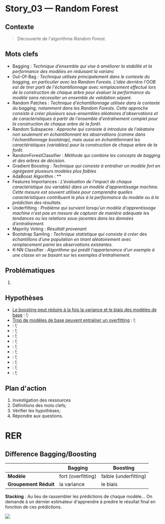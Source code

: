 <link rel="stylesheet" href="../../../stylesheet.css">

# Story_03 — Random Forest

## Contexte
> Découverte de l'algorithme *Random Forest*.

## Mots clefs
- <def-of>Bagging</def-of> : *Technique d’ensemble qui vise à améliorer la stabilité et la performance des modèles en réduisant la varianc*
- <def-of>Out-Of-Bag</def-of> : *Technique utilisée principalement dans le contexte du bagging, en particulier avec les Random Forests. L'idée derrière l'OOB est de tirer parti de l'échantillonnage avec remplacement effectué lors de la construction de chaque arbre pour évaluer la performance du modèle sans nécessiter un ensemble de validation séparé.*
- <def-of>Random Patches</def-of> : *Technique d'échantillonnage utilisée dans le contexte du bagging, notamment dans les Random Forests. Cette approche consiste à créer plusieurs sous-ensembles aléatoires d'observations et de caractéristiques à partir de l'ensemble d'entraînement complet pour la construction de chaque arbre de la forêt.*
- <def-of>Random Subspaces</def-of> : *Approche qui consiste à introduire de l'aléatoire non seulement en échantillonnant les observations (comme dans l'échantillonnage bootstrap), mais aussi en échantillonnant les caractéristiques (variables) pour la construction de chaque arbre de la forêt.*
- <def-of>RandomForestClassifier</def-of> : *Méthode qui combine les concepts de bagging et des arbres de décision.*
- <def-of>Gradient Boosting</def-of> : *Technique qui consiste à entraîner un modèle fort en agrégeant plusieurs modèles plus faibles*
- <def-of>AdaBoost Algorithm</def-of> : **
- <def-of>Features Importances</def-of> : *L'évaluation de l'impact de chaque caractéristique (ou variable) dans un modèle d'apprentissage machine. Cette mesure est souvent utilisée pour comprendre quelles caractéristiques contribuent le plus à la performance du modèle ou à la prédiction des résultats.*
- <def-of>Underfitting</def-of> : *Problème qui survient lorsqu'un modèle d'apprentissage machine n'est pas en mesure de capturer de manière adéquate les tendances ou les relations sous-jacentes dans les données d'entraînement.*
- <def-of>Majority Voting</def-of> : *Résultalt provenant*
- <def-of>Bootstrap Samling</def-of> : *Technique statistique qui consiste à créer des échantillons d'une population en tirant aléatoirement avec remplacement parmi les observations existantes.*
- <def-of>K-NN Classifier</def-of> : *Algorithme qui prédit l'appartenance d'un exemple à une classe en se basant sur les exemples d'entraînement.*

## Problématiques
1. 

## Hypothèses
- <u>Le boosting peut réduire à la fois la variance et le biais des modèles de base</u> <h-t/> : *!;*
- <u>Trop de modèles de base peuvent entraîner un overfitting</u> <h-t/> : *!;*
- <u></u> <h-t/> : *!;*
- <u></u> <h-t/> : *!;*
- <u></u> <h-t/> : *!;*
- <u></u> <h-t/> : *!;*
- <u></u> <h-t/> : *!;*
- <u></u> <h-t/> : *!;*
- <u></u> <h-t/> : *!;*
- <u></u> <h-t/> : *!;*
- <u></u> <h-t/> : *!;*
- <u></u> <h-t/> : *!;*

## Plan d'action
1. Investigation des ressources
6. Définitions des mots clefs;
7. Vérifier les hypothèses;
8. Répondre aux questions.

# RER

## Difference Bagging/Boosting

|                       | Bagging             | Boosting              |
|-----------------------|---------------------|-----------------------|
| **Modèle**            | fort (overfitting)  | faible (underfitting) |
| **Groupement Réduit** | la variance         | le biais              |

**Stacking** : Au lieu de rassembler les prédictions de chaque modèle... On demande à un dernier estimateur d'apprendre à predire le résultat final en fonction de ces prédictions.

![](../../res/sklearn_clf_reg.png)